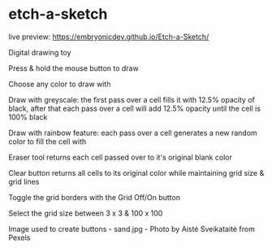 # etch-a-sketch

live preview: https://embryonicdev.github.io/Etch-a-Sketch/

Digital drawing toy

  Press & hold the mouse button to draw
  
  Choose any color to draw with
  
  Draw with greyscale: the first pass over a cell fills it with 12.5% opacity of black, after that each pass over a cell will add 12.5% opacity until the cell is 100% black
  
  Draw with rainbow feature: each pass over a cell generates a new random color to fill the cell with
  
  Eraser tool returns each cell passed over to it's original blank color
  
  Clear button returns all cells to its original color while maintaining grid size & grid lines
  
  Toggle the grid borders with the Grid Off/On button
  
  Select the grid size between 3 x 3 & 100 x 100
 
  

Image used to create buttons - sand.jpg - Photo by Aistė Sveikataitė from Pexels
